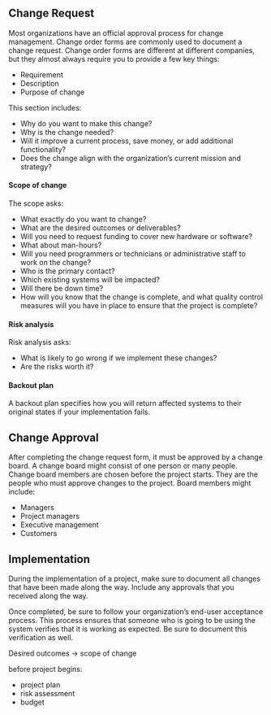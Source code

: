 ## Change Request

Most organizations have an official approval process for change management. Change order forms are commonly used to document a change request. Change order forms are different at different companies, but they almost always require you to provide a few key things:

- Requirement
- Description
- Purpose of change

This section includes:

-   Why do you want to make this change?
-   Why is the change needed?
-   Will it improve a current process, save money, or add additional functionality?
-   Does the change align with the organization’s current mission and strategy?

#### Scope of change

The scope asks:

-   What exactly do you want to change?
-   What are the desired outcomes or deliverables?
-   Will you need to request funding to cover new hardware or software?
-   What about man-hours?
-   Will you need programmers or technicians or administrative staff to work on the change?
-   Who is the primary contact?
-   Which existing systems will be impacted?
-   Will there be down time?
-   How will you know that the change is complete, and what quality control measures will you have in place to ensure that the project is complete?

#### Risk analysis

Risk analysis asks:

-   What is likely to go wrong if we implement these changes?
-   Are the risks worth it?

#### Backout plan

A backout plan specifies how you will return affected systems to their original states if your implementation fails.

## Change Approval

After completing the change request form, it must be approved by a change board. A change board might consist of one person or many people. Change board members are chosen before the project starts. They are the people who must approve changes to the project. Board members might include:

-   Managers
-   Project managers
-   Executive management
-   Customers

## Implementation

During the implementation of a project, make sure to document all changes that have been made along the way. Include any approvals that you received along the way.

Once completed, be sure to follow your organization’s end-user acceptance process. This process ensures that someone who is going to be using the system verifies that it is working as expected. Be sure to document this verification as well.

Desired outcomes -> scope of change

before project begins:
 - project plan
 - risk assessment
 - budget